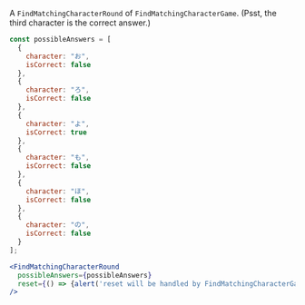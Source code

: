 A `FindMatchingCharacterRound` of `FindMatchingCharacterGame`. (Psst, the third character is the correct answer.)
```jsx
const possibleAnswers = [
  {
    character: "お",
    isCorrect: false
  },
  {
    character: "ろ",
    isCorrect: false
  },
  {
    character: "よ",
    isCorrect: true
  },
  {
    character: "も",
    isCorrect: false
  },
  {
    character: "ほ",
    isCorrect: false
  },
  {
    character: "の",
    isCorrect: false
  }
];

<FindMatchingCharacterRound
  possibleAnswers={possibleAnswers}
  reset={() => {alert('reset will be handled by FindMatchingCharacterGame')}}
/>
```